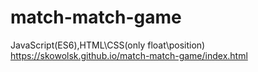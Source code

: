 # match-match-game

JavaScript(ES6),HTML\CSS(only float\position)
https://skowolsk.github.io/match-match-game/index.html
